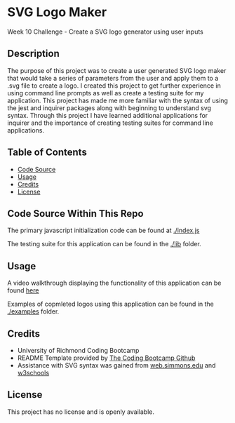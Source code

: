 # SVG Logo Maker

Week 10 Challenge - Create a SVG logo generator using user inputs

## Description

The purpose of this project was to create a user generated SVG logo maker that would take a series of parameters from the user and apply them to a .svg file to create a logo. I created this project to get further experience in using command line prompts as well as create a testing suite for my application. This project has made me more familiar with the syntax of using the jest and inquirer packages along with beginning to understand svg syntax. Through this project I have learned additional applications for inquirer and the importance of creating testing suites for command line applications.

## Table of Contents

- [Code Source](#code-source-within-this-repo)
- [Usage](#usage)
- [Credits](#credits)
- [License](#license)

## Code Source Within This Repo

The primary javascript initialization code can be found at [./index.js](./index.js)

The testing suite for this application can be found in the [./lib](./lib/) folder.

## Usage

A video walkthrough displaying the functionality of this application can be found [here](https://drive.google.com/file/d/1Xi5-KOEZPrhRoHqCQarB_JmKdqAEzMmy/view)

Examples of copmleted logos using this application can be found in the [./examples](./examples/) folder.

## Credits

- University of Richmond Coding Bootcamp
- README Template provided by [The Coding Bootcamp Github](https://coding-boot-camp.github.io/full-stack/github/professional-readme-guide)
- Assistance with SVG syntax was gained from [web.simmons.edu](http://web.simmons.edu/~grovesd/comm328/modules/svg/creating-svgs) and [w3schools](https://www.w3schools.com/graphics/svg_text.asp)

## License

This project has no license and is openly available.
